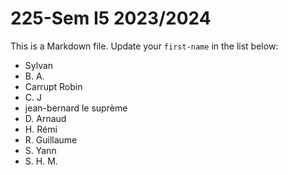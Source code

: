 # 225-Sem I5 2023/2024

This is a Markdown file.
Update your `first-name` in the list below:

* Sylvan
* B. A.
* Carrupt Robin
* C. J		
* jean-bernard le suprème
* D. Arnaud
* H. Rémi
* R. Guillaume
* S. Yann
* S. H. M.
